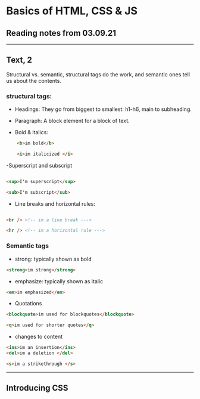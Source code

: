 # Basics of HTML, CSS & JS

## Reading notes from 03.09.21

----

## Text, 2

Structural vs. semantic, structural tags do the work, and semantic ones tell us about the contents.

### structural tags:

- Headings: They go from biggest to smallest: h1-h6, main to subheading.

- Paragraph: A block element for a block of text.

- Bold & italics:

````HTML
    <b>im bold</b>

    <i>im italicized </i>

````

-Superscript and subscript

````HTML

<sup>I'm superscript</sup>

<sub>I'm subscript</sub>

````

- Line breaks and horizontal rules:

````HTML

<br /> <!-- im a line break --->

<hr /> <!-- im a horizontal rule --->

````

### Semantic tags

- strong: typically shown as bold

````HTML
<strong>im strong</strong>
````

- emphasize: typically shown as italic

````HTML
<em>im emphasized</em>
````

- Quotations

````HTML
<blockquote>im used for blockquotes</blockquote>

<q>im used for shorter quotes</q>
````

- changes to content

````HTML
<ins>im an insertion</ins>
<del>im a deletion </del>

<s>im a strikethrough </s>
````

----

## Introducing CSS